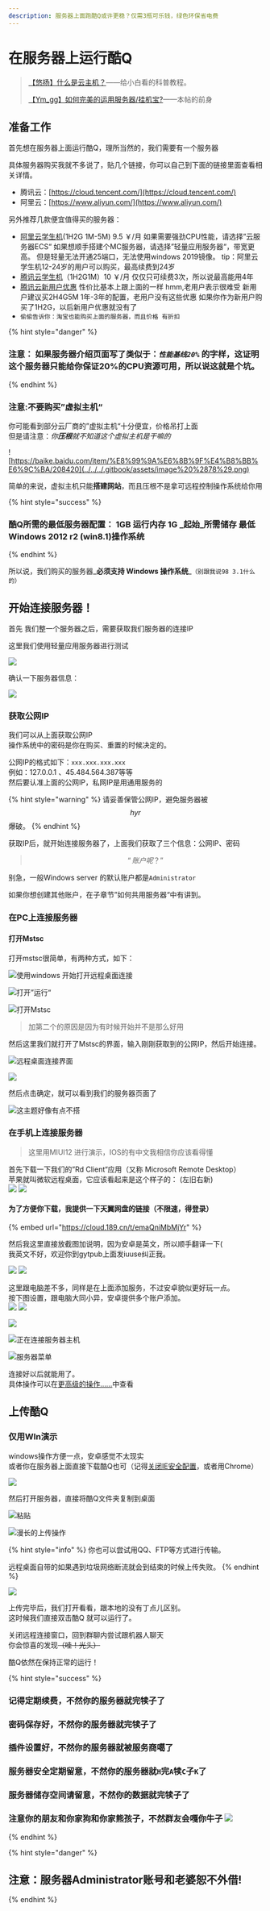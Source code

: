 ```yaml
---
description: 服务器上面跑酷Q或许更稳？仅需3瓶可乐钱，绿色环保省电费
---
```


# 在服务器上运行酷Q

> [【悠扬】什么是云主机？](https://cqp.cc/t/29245)——给小白看的科普教程。
>
> [【Ym\_gg】如何完美的运用服务器/挂机宝?](https://d.tensuu.com/forum.php?mod=viewthread&tid=79&fromuid=22)——本帖的前身

##  准备工作

 首先想在服务器上面运行酷Q，理所当然的，我们需要有一个服务器

具体服务器购买我就不多说了，贴几个链接，你可以自己到下面的链接里面查看相关详情。

* 腾讯云：[https://cloud.tencent.com/](https://cloud.tencent.com/)
* 阿里云：[https://www.aliyun.com/](https://www.aliyun.com/)

另外推荐几款便宜值得买的服务器：

* [阿里云学生机](https://promotion.aliyun.com/ntms/act/campus2018.html?spm=5176.14145661.J_3598540520.ace-channel-latest-activity-card.607a1875YtHeWj&accounttraceid=4479725cda894f09a6b950fd89c06989jhof&userCode=d9rvjzs3&tag=share_component&share_source=copy_link)\(1H2G 1M-5M\) 9.5 ￥/月 如果需要强劲CPU性能，请选择”云服务器ECS“ 如果想顺手搭建个MC服务器，请选择”轻量应用服务器“，带宽更高。 但是轻量无法开通25端口，无法使用windows 2019镜像。 tip：阿里云学生机12-24岁的用户可以购买，最高续费到24岁
* [腾讯云学生机](https://cloud.tencent.com/act/campus)（1H2G1M）10 ￥/月 仅仅只可续费3次，所以说最高能用4年
* [腾讯云新用户优惠](%20https://cloud.tencent.com/act/cps/redirect?redirect=1025&cps_key=ec145f753e30cfee1b7e7becb154b0fb&from=console) 性价比基本上跟上面的一样 hmm,老用户表示很难受 新用户建议买2H4G5M 1年-3年的配置，老用户没有这些优惠 如果你作为新用户购买了1H2G，以后新用户优惠就没有了
* `偷偷告诉你：淘宝也能购买上面的服务器，而且价格 有折扣`

{% hint style="danger" %}
### 注意： 如果服务器介绍页面写了类似于：_**`性能基线20%`**_ 的字样，这证明这个服务器只能给你保证20%的CPU资源可用，所以说这就是个坑。
{% endhint %}

### 注意:不要购买”虚拟主机“

 你可能看到部分云厂商的”虚拟主机“十分便宜，价格吊打上面  
但是请注意：_你**压根**就不知道这个虚拟主机是干嘛的_

![https://baike.baidu.com/item/%E8%99%9A%E6%8B%9F%E4%B8%BB%E6%9C%BA/208420](../../../.gitbook/assets/image%20%2878%29.png)

 简单的来说，虚拟主机只能**搭建网站**，而且压根不是拿可远程控制操作系统给你用

{% hint style="success" %}
### 酷Q所需的最低服务器配置： 1GB 运行内存 1G _起始_所需储存  最低Windows 2012 r2 \(win8.1\)操作系统
{% endhint %}

 所以说，我们购买的服务器_**必须支持 Windows 操作系统**_`（别跟我说98 3.1什么的）`

## 开始连接服务器！

 首先 我们整一个服务器之后，需要获取我们服务器的连接IP

这里我们使用轻量应用服务器进行测试

![](../../../.gitbook/assets/image%20%2887%29.png)

 确认一下服务器信息：

![](../../../.gitbook/assets/image%20%2893%29.png)

### 获取公网IP

 我们可以从上面获取公网IP  
操作系统中的密码是你在购买、重置的时候决定的。

 公网IP的格式如下：`xxx.xxx.xxx.xxx`     
例如：127.0.0.1 、45.484.564.387等等  
然后要认准上面的公网IP，私网IP是用通用服务的

{% hint style="warning" %}
请妥善保管公网IP，避免服务器被 $$hyr $$ 爆破。
{% endhint %}

 获取IP后，就开始连接服务器了，上面我们获取了三个信息：公网IP、密码

> $$“账户呢？”$$

 别急，一般Windows server  的默认账户都是`Administrator`

  如果你想创建其他账户，在子章节”如何共用服务器“中有讲到。

### 在PC上连接服务器

#### 打开Mstsc

 打开mstsc很简单，有两种方式，如下：

![&#x4F7F;&#x7528;windows &#x5F00;&#x59CB;&#x6253;&#x5F00;&#x8FDC;&#x7A0B;&#x684C;&#x9762;&#x8FDE;&#x63A5;](../../../.gitbook/assets/image%20%2883%29.png)

![&#x6253;&#x5F00;&#x201D;&#x8FD0;&#x884C;&#x201C;](../../../.gitbook/assets/image%20%28114%29.png)

![&#x6253;&#x5F00;Mstsc](../../../.gitbook/assets/image%20%2885%29.png)

> 加第二个的原因是因为有时候开始并不是那么好用

然后这里我们就打开了Mstsc的界面，输入刚刚获取到的公网IP，然后开始连接。

![&#x8FDC;&#x7A0B;&#x684C;&#x9762;&#x8FDE;&#x63A5;&#x754C;&#x9762;](../../../.gitbook/assets/image%20%28103%29.png)

![](../../../.gitbook/assets/image%20%2897%29.png)

 然后点击确定，就可以看到我们的服务器页面了

![&#x8FD9;&#x4E3B;&#x9898;&#x597D;&#x50CF;&#x6709;&#x70B9;&#x4E0D;&#x642D;](../../../.gitbook/assets/image%20%2871%29.png)

### 在手机上连接服务器

> 这里用MIUI12 进行演示，IOS的有中文我相信你应该看得懂

首先下载一下我们的”Rd Client“应用（又称 Microsoft Remote Desktop）  
苹果就叫微软远程桌面，它应该看起来是这个样子的： \(左旧右新\)  
![](../../../.gitbook/assets/img_20200621_205809.jpg) ![](../../../.gitbook/assets/img_20200621_205838.jpg) 

####  为了方便你下载，我提供一下天翼网盘的链接（不限速，得登录）

{% embed url="https://cloud.189.cn/t/emaQniMbMjYr" %}

 然后我这里直接放截图加说明，因为安卓是英文，所以顺手翻译一下\(  
我英文不好，欢迎你到gytpub上面发iuuse纠正我。

![](../../../.gitbook/assets/image%20%28115%29.png)  ![](../../../.gitbook/assets/image%20%28102%29.png) 

 这里跟电脑差不多，同样是在上面添加服务，不过安卓貌似更好玩一点。  
按下图设置，跟电脑大同小异，安卓提供多个账户添加。  
 ![](../../../.gitbook/assets/image%20%28100%29.png) ![](../../../.gitbook/assets/image%20%2895%29.png) 

![](../../../.gitbook/assets/image%20%28117%29.png) 

 

![&#x6B63;&#x5728;&#x8FDE;&#x63A5;&#x670D;&#x52A1;&#x5668;&#x4E3B;&#x673A;](../../../.gitbook/assets/image%20%2876%29.png)

![&#x670D;&#x52A1;&#x5668;&#x83DC;&#x5355;](../../../.gitbook/assets/image%20%2898%29.png)

连接好以后就能用了。  
具体操作可以在[更高级的操作……](be-pro-on-server.md)中查看

## 上传酷Q

### 仅用WIn演示

 windows操作方便一点，安卓感觉不太现实  
或者你在服务器上面直接下载酷Q也可（记得[关闭IE安全配置](be-pro-on-server.md#guan-bi-ie-an-quan-pei-zhi)，或者用Chrome）

![](../../../.gitbook/assets/image%20%28116%29.png)

  然后打开服务器，直接将酷Q文件夹复制到桌面

![&#x7C98;&#x8D34;](../../../.gitbook/assets/image%20%28122%29.png)

![&#x6F2B;&#x957F;&#x7684;&#x4E0A;&#x4F20;&#x64CD;&#x4F5C;](../../../.gitbook/assets/image%20%2882%29.png)

{% hint style="info" %}
你也可以尝试用QQ、FTP等方式进行传输。

远程桌面自带的如果遇到垃圾网络断流就会到结束的时候上传失败。
{% endhint %}

![](../../../.gitbook/assets/image%20%2872%29.png)

 上传完毕后，我们打开看看，跟本地的没有丁点儿区别。  
这时候我们直接双击酷Q 就可以运行了。

关闭远程连接窗口，回到群聊内尝试跟机器人聊天  
你会惊喜的发现~~（哇！光头）~~

 酷Q依然在保持正常的运行！

{% hint style="success" %}
### 记得定期续费，不然你的服务器就完犊子了

### 密码保存好，不然你的服务器就完犊子了

### 插件设置好，不然你的服务器就被服务商噶了

### 服务器安全定期留意，不然你的服务器就`H`完`A`犊`C`子`K`了

### 服务器储存空间请留意，不然你的数据就完犊子了

### 注意你的朋友和你家狗和你家熊孩子，不然群友会嘎你牛子 ![](../../../.gitbook/assets/llu6-2z6ltvuf2v-txu55gn.png) 
{% endhint %}

{% hint style="danger" %}
## 注意：服务器Administrator账号和老婆恕不外借!
{% endhint %}


